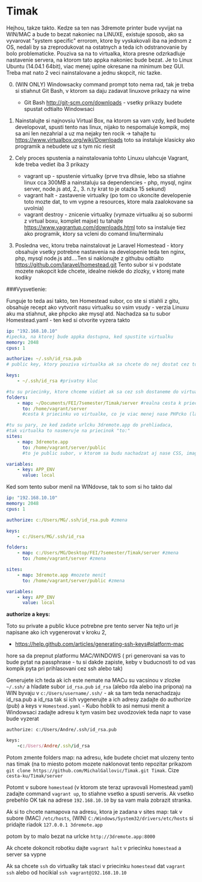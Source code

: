 Timak
=====
Hejhou, takze takto. Kedze sa ten nas 3dremote printer bude vyvijat na WIN/MAC a bude to bezat nakoniec na LINUXE, existuje sposob, ako sa vyvarovat "system specific" errorom, ktore by vyskakovali iba na jednom z OS, nedali by sa zreprodukovat na ostatnych a teda ich odstranovanie by bolo problematicke. Pouziva sa na to virtualka, ktora presne odzrkadluje nastavenie servera, na ktorom tato appka nakoniec bude bezat. Je to Linux Ubuntu (14.04.1 64bit), viac menej uplne okresane na minimum bez GUI. Treba mat nato 2 veci nainstalovane a jednu skopcit, nic tazke.

0. (WIN ONLY) Windowsacky command prompt toto nema rad, tak je treba si stiahnut Git Bash, v ktorom sa daju zadavat linuxove prikazy na wine
    - Git Bash http://git-scm.com/downloads - vsetky prikazy budete spustat odtialto Windowsaci

1. Nainstalujte si najnovsiu Virtual Box, na ktorom sa vam vzdy, ked budete developovat, spusti tento nas linux, nijako to nespomaluje kompik, moj sa ani len nezahrial a uz ma nejaky ten rocik -> tahajte tu https://www.virtualbox.org/wiki/Downloads  toto sa instaluje klasicky ako programik a nebudete uz s tym nic riesit

2. Cely proces spustenia a nainstalovania tohto Linuxu ulahcuje Vagrant, kde treba vediet iba 3 prikazy 
    - vagrant up - spustenie virtualky (prve trva dlhsie, lebo sa stiahne linux cca 300MB a nainstaluju sa dependencies - php, mysql, nginx server, node.js atd, 2., 3. n.ty krat to je otazka 15 sekund)
    - vagrant halt - zastavenie virtualky (po tom co ukoncite developenie toto mozte dat, to vm vypne a resources, ktore mala zaalokovane sa uvolnia)
    - vagrant destroy - znicenie virtualky (vymaze virtualku aj so subormi z virtual boxu, komplet majse)
tu tahajte https://www.vagrantup.com/downloads.html
toto sa instaluje tiez ako programik, ktory sa vcleni do comand linu/terminalu

3. Posledna vec, ktoru treba nainstalovat je Laravel Homestead - ktory obsahuje vsetky potrebne nastavenia na developenie teda ten nginx, php, mysql node.js atd....Ten si naklonujte z githubu odtialto https://github.com/laravel/homestead.git
Tento subor si v podstate mozete nakopcit kde chcete, idealne niekde do zlozky, v ktorej mate kodiky

###Vysvetlenie:

Funguje to teda asi takto, ten Homestead subor, co ste si stiahli z gitu, obsahuje recept ako vytvorit nasu virtualku so vsim vsudy - verzia Linuxu aku ma stiahnut, ake phpcko ake mysql atd. Nachadza sa tu subor Homestead.yaml - ten ked si otvorite vyzera takto

```yaml
ip: "192.168.10.10" 
#ipecka, na ktorej bude appka dostupna, ked spustite virtualku
memory: 2048
cpus: 1

authorize: ~/.ssh/id_rsa.pub 
# public key, ktory pouziva virtualka ak sa chcete do nej dostat cez to ssh

keys:
    - ~/.ssh/id_rsa #privatny kluc

#tu su priecinky, ktore chceme vidiet ak sa cez ssh dostaneme do virtualky
folders:
    - map: ~/Documents/FEI/7semester/Timak/server #realna cesta k priecinku v nasom PC
      to: /home/vagrant/server 
      #cesta k priecinku vo virtualke, co je viac menej nase PHPcko (laravel)

#tu su pary, ze ked zadate urlcku 3dremote.app do prehliadaca,
#tak virtualka to nasmeruje na priecinok "to:"
sites:
    - map: 3dremote.app 
      to: /home/vagrant/server/public 
      #to je public subor, v ktorom sa budu nachadzat aj nase CSS, images, javascripty

variables:
    - key: APP_ENV
      value: local

```

Ked som tento subor menil na WINdovse, tak to som si ho takto dal

```yaml
ip: "192.168.10.10"
memory: 2048
cpus: 1

authorize: c:/Users/MG/.ssh/id_rsa.pub #zmena

keys:
    - c:/Users/MG/.ssh/id_rsa

folders:
    - map: c:/Users/MG/Desktop/FEI/7semester/Timak/server #zmena
      to: /home/vagrant/server #zmena

sites:
    - map: 3dremote.app #mozete menit
      to: /home/vagrant/server/public #zmena

variables:
    - key: APP_ENV
      value: local
```

**authorize a keys:**

Toto su private a public kluce potrebne pre tento server
Na tejto url je napisane ako ich vygenerovat v kroku 2,

- https://help.github.com/articles/generating-ssh-keys#platform-mac

hore sa da prepnut platformu MAC/WINDOWS ( pri generovani sa vas to bude pytat na passphrase - tu si dakde zapiste, keby v buducnosti to od vas kompik pyta pri prihlasovani cez ssh alebo tak)

Generujete ich teda ak ich este nemate na MACu su vacsinou v zlozke ```~/.ssh/``` a hladate subor ```id_rsa.pub``` ```id_rsa``` (alebo rda alebo ina pripona) na WIN byvaju v ```c:/Users/username/.ssh/``` - ak sa tam teda nenachadzaju id_rsa.pub a id_rsa tak si ich vygenerujte a ich adresy zadajte do authorize (pub) a keys v ```Homestead.yaml``` - Kubo hoblik to asi nemusi menit a Windowsaci zadajte adresu k tym vasim bez uvodzoviek teda napr to vase bude vyzerat 

```authorize: c:/Users/Andre/.ssh/id_rsa.pub```
```ruby
keys:
    -c:/Users/Andre/.ssh/id_rsa
```

Potom zmente folders map: na adresu, kde budete chciet mat ulozeny tento nas timak (na to miesto potom mozete naklonovat tento repozitar prikazom ```git clone https://github.com/MichalGallovic/Timak.git Timak```. Cize ```cesta-ku/Timak/server```

Potomt v subore ```homestead``` (v ktorom ste teraz upravovali Homestead.yaml) zadajte command ```vagrant up```, to stiahne vsetko a spusti serveris. Ak vsetko prebehlo OK tak na adrese ```192.168.10.10``` by sa vam mala zobrazit stranka.

Ak si to chcete namapova na adresu, ktora je zadana v sites map: tak v subore (MAC) ```/etc/hosts```, (WIN) ```C:/Windows/System32/drivers/etc/hosts``` si pridajte riadok
```127.0.0.1 3dremote.app```

potom by to malo bezat na urlcke ```http://3dremote.app:8000```

Ak chcete dokoncit robotku dajte ```vagrant halt``` v priecinku ```homestead``` a server sa vypne

Ak sa chcete ```ssh``` do virtualky tak staci v priecinku ```homestead``` dat ```vagrant ssh``` alebo od hocikial ```ssh vagrant@192.168.10.10```

